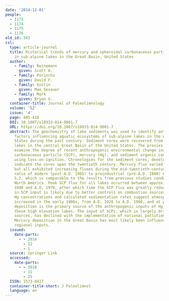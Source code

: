 ```yaml
---
date: '2014-12-01'
people:
  - 1173
  - 1174
  - 1175
  - 1176
old_id: 343
csl:
  type: article-journal
  title: Historical trends of mercury and spheroidal carbonaceous particle deposition
    in sub-alpine lakes in the Great Basin, United States
  author:
    - family: Reinemann
      given: Scott A.
    - family: Porinchu
      given: David F.
    - family: Gustin
      given: Mae Sexauer
    - family: Mark
      given: Bryan G.
  container-title: Journal of Paleolimnology
  volume: '52'
  issue: '4'
  page: 405-418
  DOI: 10.1007/s10933-014-9801-7
  URL: https://doi.org/10.1007/s10933-014-9801-7
  abstract: The geochemistry of lake sediments was used to identify anthropogenic
    factors influencing aquatic ecosystems of sub-alpine lakes in the western United
    States during the past century. Sediment cores were recovered from six high-elevation
    lakes in the central Great Basin of the United States. The proxies utilized to
    examine the degree of recent anthropogenic environmental change include spheroidal
    carbonaceous particle (SCP), mercury (Hg), and sediment organic content estimated
    using loss-on-ignition. Chronologies for the sediment cores, developed using 210Pb,
    indicate the cores span the twentieth century. Mercury flux varied between lakes
    but all exhibited increasing fluxes during the mid-twentieth century. The mean
    ratio of modern (post-A.D. 1985) to preindustrial (pre-A.D. 1880) Hg flux was
    5.2, which is comparable to the results from previous studies conducted in western
    North America. Peak SCP flux for all lakes occurred between approximately A.D.
    1940 and A.D. 1970, after which time the SCP flux was greatly reduced. The reduction
    in SCP input is likely due to better controls on combustion sources. Measured
    Hg concentrations and calculated sedimentation rates suggest atmospheric Hg flux
    increased in the early 1900s, from A.D. 1920 to A.D. 1990, and at present. Atmospheric
    deposition is the primary source of the anthropogenic inputs of Hg and SCPs to
    these high elevation lakes. The input of SCPs, which is largely driven by regional
    sources, has declined with the implementation of national pollution control regulations.
    Mercury deposition in the Great Basin has most likely been influenced more by
    regional inputs.
  issued:
    date-parts:
      - - 2014
        - 12
        - 1
  source: Springer Link
  accessed:
    date-parts:
      - - 2018
        - 11
        - 25
  ISSN: 1573-0417
  container-title-short: J Paleolimnol
  language: en
---
```

